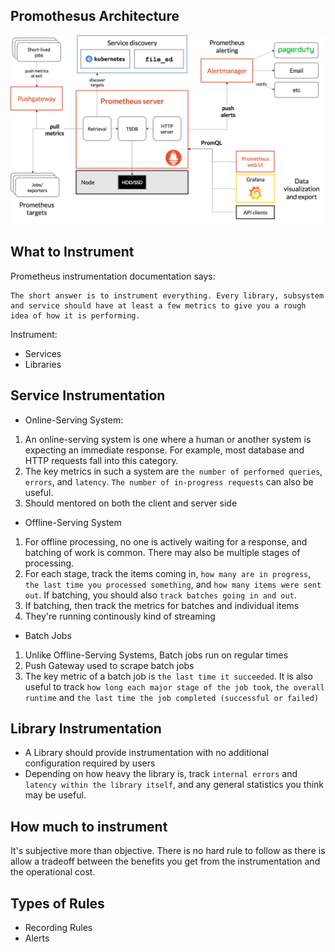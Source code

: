 ## Promothesus Architecture
![Promothesus Architecture](assets/architecture.png)

## What to Instrument

Prometheus instrumentation documentation says:
```
The short answer is to instrument everything. Every library, subsystem and service should have at least a few metrics to give you a rough idea of how it is performing.
```
Instrument:
- Services
- Libraries

## Service Instrumentation
- Online-Serving System:
1. An online-serving system is one where a human or another system is expecting an immediate response. For example, most database and HTTP requests fall into this category.
2. The key metrics in such a system are `the number of performed queries`, `errors`, and `latency`. `The number of in-progress requests` can also be useful.
3. Should mentored on both the client and server side 
- Offline-Serving System
1. For offline processing, no one is actively waiting for a response, and batching of work is common. There may also be multiple stages of processing.
2. For each stage, track the items coming in, `how many are in progress`, `the last time you processed something`, and `how many items were sent out`. If batching, you should also `track batches going in and out`.
3. If batching, then track the metrics for batches and individual items
4. They're running continously kind of streaming
- Batch Jobs
1. Unlike Offline-Serving Systems, Batch jobs run on regular times
2. Push Gateway used to scrape batch jobs
3. The key metric of a batch job is `the last time it succeeded`. It is also useful to track `how long each major stage of the job took`, `the overall runtime` and `the last time the job completed (successful or failed)`

## Library Instrumentation
- A Library should provide instrumentation with no additional configuration required by users 
- Depending on how heavy the library is, track ```internal errors``` and ```latency within the library itself```, and any general statistics you think may be useful.

## How much to instrument
It's subjective more than objective. There is no hard rule to follow as there is allow a tradeoff between the benefits you get from the instrumentation and the operational cost.

## Types of Rules
- Recording Rules
- Alerts

